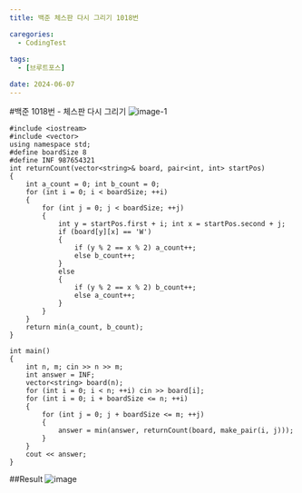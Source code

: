 ```yaml
---
title: 백준 체스판 다시 그리기 1018번

caregories:
  - CodingTest
 
tags:
  - [브루트포스]

date: 2024-06-07
---
```

#백준 1018번 - 체스판 다시 그리기
![image-1](https://github.com/chodott/chodott.github.io/assets/89974193/a3333240-7145-472d-a378-3d3cde90d38b)


```
#include <iostream>
#include <vector>
using namespace std;
#define boardSize 8
#define INF 987654321
int returnCount(vector<string>& board, pair<int, int> startPos)
{
	int a_count = 0; int b_count = 0;
	for (int i = 0; i < boardSize; ++i)
	{
		for (int j = 0; j < boardSize; ++j)
		{
			int y = startPos.first + i; int x = startPos.second + j;
			if (board[y][x] == 'W')
			{
				if (y % 2 == x % 2) a_count++;
				else b_count++;
			}
			else
			{
				if (y % 2 == x % 2) b_count++;
				else a_count++;
			}
		}
	}
	return min(a_count, b_count);
}

int main()
{
	int n, m; cin >> n >> m;
	int answer = INF;
	vector<string> board(n);
	for (int i = 0; i < n; ++i) cin >> board[i];
	for (int i = 0; i + boardSize <= n; ++i)
	{
		for (int j = 0; j + boardSize <= m; ++j)
		{
			answer = min(answer, returnCount(board, make_pair(i, j)));
		}
	}
	cout << answer;
}
```
##Result
![image](https://github.com/chodott/chodott.github.io/assets/89974193/0b4e08bb-0fba-450c-8b23-37a996429a3e)